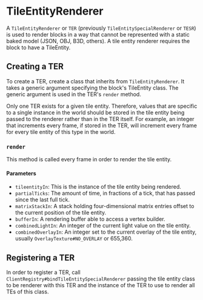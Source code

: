 TileEntityRenderer
==================

A `TileEntityRenderer` or `TER` (previously `TileEntitySpecialRenderer` or `TESR`) is used to render blocks in a way that cannot be represented with a static baked model (JSON, OBJ, B3D, others). A tile entity renderer requires the block to have a TileEntity.

Creating a TER
--------------

To create a TER, create a class that inherits from `TileEntityRenderer`. It takes a generic argument specifying the block's TileEntity class. The generic argument is used in the TER's `render` method.

Only one TER exists for a given tile entity. Therefore, values that are specific to a single instance in the world should be stored in the tile entity being passed to the renderer rather than in the TER itself. For example, an integer that increments every frame, if stored in the TER, will increment every frame for every tile entity of this type in the world.

### `render`

This method is called every frame in order to render the tile entity. 

#### Parameters
* `tileentityIn`: This is the instance of the tile entity being rendered.
* `partialTicks`: The amount of time, in fractions of a tick, that has passed since the last full tick.
* `matrixStackIn`: A stack holding four-dimensional matrix entries offset to the current position of the tile entity.
* `bufferIn`: A rendering buffer able to access a vertex builder.
* `combinedLightIn`: An integer of the current light value on the tile entity.
* `combinedOverlayIn`: An integer set to the current overlay of the tile entity, usually `OverlayTexture#NO_OVERLAY` or 655,360.

Registering a TER
-----------------

In order to register a TER, call `ClientRegistry#bindTileEntitySpecialRenderer` passing the tile entity class to be renderer with this TER and the instance of the TER to use to render all TEs of this class.
